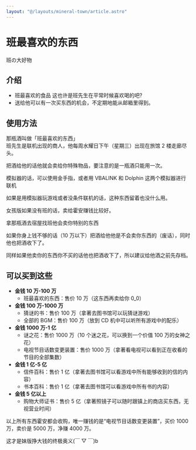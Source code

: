 ```yaml
---
layout: "@/layouts/mineral-town/article.astro"
---
```


# 班最喜欢的东西

班の大好物

## 介绍

- 班最喜欢的食品 这也许是班先生在平常时候喜欢喝的吧?
- 送给他可以有一次买东西的机会，不定期地能从邮箱里得到。

## 使用方法

那瓶酒叫做「班最喜欢的东西」  
班先生是联机出现的商人，他每周水耀日下午（星期三）出现在旅馆 2 楼走廊尽头。

把酒给他的话他就会卖给你特殊物品，要注意的是一瓶酒只能用一次。

模拟器的话，可以使用金手指，或者用 VBALINK 和 Dolphin 这两个模拟器进行联机

如果是用模拟器玩游戏或者没条件联机的话，这种东西留着也没什么用。

女孩版如果没有班的话，卖给霍安赚钱比较好。

拿那瓶酒去宿屋找班他会卖你特别的东西

如果你身上钱不够的话（10 万以下）把酒给他他是不会卖你东西的（废话），同时他也把酒收下了。

同样如果他卖你的东西你不买的话他也把酒收下了，所以建议给他酒之前先存档。

## 可以买到这些

- **金钱 10 万-100 万**
  - 班最喜欢的东西：售价 10 万（这东西再卖给你 0_0）
- **金钱 100 万-1000 万**
  - 猜谜的书：售价 100 万（拿著去图书馆可以玩猜谜游戏）
  - 全部的 BGM：售价 100 万（放到 CD 机中可以听所有游戏中的配乐）
- **金钱 1000 万-1 亿**
  - 谜之花：售价 1000 万（10 个迷之花，可以换到一个价值 100 万的女神之花）
  - 电视节目话数变更装置：售价 1000 万（拿著看电视可以看到正在收看的节目的全部集数）
- **金钱 1 亿-5 亿**
  - 信件百科：售价 1 亿（拿著去图书馆可以看游戏中所有能够收到的信的内容）
  - 书本百科：售价 1 亿（拿著去图书馆可以看游戏中所有书的内容）
- **金钱 5 亿以上**
  - 购物大师证书：售价 5 亿（拿著照镜子可以随时跟镇上的商店买东西，无视营业时间）

以上所有东西霍安都会收购，唯一赚钱的是“电视节目话数变更装置”，买价 1000 万，卖价是 5000 万，净赚 4000 万。

这才是妹版挣大钱的终极奥义(￣ ▽ ￣)b
